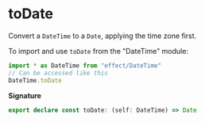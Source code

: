 # toDate

Convert a `DateTime` to a `Date`, applying the time zone first.

To import and use `toDate` from the "DateTime" module:

```ts
import * as DateTime from "effect/DateTime"
// Can be accessed like this
DateTime.toDate
```

**Signature**

```ts
export declare const toDate: (self: DateTime) => Date
```
